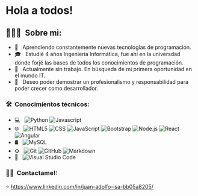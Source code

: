 # Hola a todos!

## 👨🏻‍💻 &nbsp;Sobre mi:

- 🤔 &nbsp; Aprendiendo constantemente nuevas tecnologías de programación.
- 🎓 &nbsp; Estudié 4 años Ingeniería Informática, fue ahí en la universdad donde forjé las bases de todos los conocimientos de programación.
- 💼 &nbsp; Actualmente sin trabajo. En búsqueda de mi primera oportunidad en el mundo IT.
- 🌱 &nbsp; Deseo poder demostrar un profesionalismo  y responsabilidad para poder crecer como desarrollador.

### 🛠 &nbsp;Conocimientos técnicos:

- 💻 &nbsp;
  ![Python](https://img.shields.io/badge/-Python-333333?style=flat&logo=python)
  ![Javascript](https://img.shields.io/badge/-Javascript-333333?style=flat&logo=Javascript)
- 🌐 &nbsp;
  ![HTML5](https://img.shields.io/badge/-HTML5-333333?style=flat&logo=HTML5)
  ![CSS](https://img.shields.io/badge/-CSS-333333?style=flat&logo=CSS3&logoColor=1572B6)
  ![JavaScript](https://img.shields.io/badge/-JavaScript-333333?style=flat&logo=javascript)
  ![Bootstrap](https://img.shields.io/badge/-Bootstrap-333333?style=flat&logo=bootstrap&logoColor=563D7C)
  ![Node.js](https://img.shields.io/badge/-Node.js-333333?style=flat&logo=node.js)
  ![React](https://img.shields.io/badge/-React-333333?style=flat&logo=react)
  ![Angular](https://img.shields.io/badge/-Angular-333333?style=flat&logo=angular)
- 🛢 &nbsp;
  ![MySQL](https://img.shields.io/badge/-MySQL-333333?style=flat&logo=mysql)
- ⚙️ &nbsp;
  ![Git](https://img.shields.io/badge/-Git-333333?style=flat&logo=git)
  ![GitHub](https://img.shields.io/badge/-GitHub-333333?style=flat&logo=github)
  ![Markdown](https://img.shields.io/badge/-Markdown-333333?style=flat&logo=markdown)
- 🔧 &nbsp;
  ![Visual Studio Code](https://img.shields.io/badge/-Visual%20Studio%20Code-333333?style=flat&logo=visual-studio-code&logoColor=007ACC)



### 🤝🏻 &nbsp;Contactame!: 
⭐️ https://www.linkedin.com/in/juan-adolfo-isa-bb05a8205/
